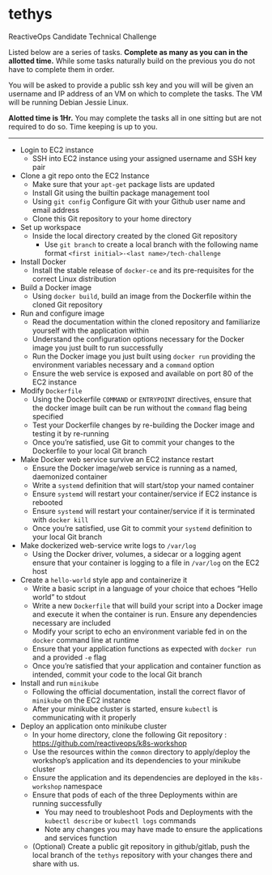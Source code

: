 # tethys
ReactiveOps Candidate Technical Challenge

Listed below are a series of tasks. **Complete as many as you can in the allotted time.** While some tasks naturally build on the previous you do not have to complete them in order. 

You will be asked to provide a public ssh key and you will will be given an username and IP address of an VM on which to complete the tasks. The VM will be running Debian Jessie Linux.

**Alotted time is 1Hr.** You may complete the tasks all in one sitting but are not required to do so. Time keeping is up to you.

---

- Login to EC2 instance
  - SSH into EC2 instance using your assigned username and SSH key pair
- Clone a git repo onto the EC2 Instance
  - Make sure that your `apt-get` package lists are updated
  - Install Git using the builtin package management tool
  - Using `git config` Configure Git with your Github user name and email address
  - Clone this Git repository to your home directory
- Set up workspace
  - Inside the local directory created by the cloned Git repository
    - Use `git branch` to create a local branch with the following name format `<first initial>-<last name>/tech-challenge`
- Install Docker 
  - Install the stable release of `docker-ce` and its pre-requisites for the correct Linux distribution
- Build a Docker image 
  - Using `docker build`, build an image from the Dockerfile within the cloned Git repository
- Run and configure image
  - Read the documentation within the cloned repository and familiarize yourself with the application within
  - Understand the configuration options necessary for the Docker image you just built to run successfully
  - Run the Docker image you just built using `docker run` providing the environment variables necessary and a  `command` option
  - Ensure the web service is exposed and available on port 80 of the EC2 instance
- Modify `Dockerfile`
  - Using the Dockerfile `COMMAND` or `ENTRYPOINT` directives, ensure that the docker image built can be run without the `command` flag being specified 
  - Test your Dockerfile changes by re-building the Docker image and testing it by re-running
  - Once you’re satisfied, use Git to commit your changes to the Dockerfile to your local Git branch
- Make Docker web service survive an EC2 instance restart
  - Ensure the Docker image/web service is running as a named, daemonized container
  - Write a `systemd` definition that will start/stop your named container
  - Ensure `systemd` will restart your container/service if EC2 instance is rebooted
  - Ensure `systemd` will restart your container/service if it is terminated with  `docker kill`
  - Once you’re satisfied, use Git to commit your `systemd` definition to your local Git branch
- Make dockerized web-service write logs to  `/var/log`
  - Using the Docker driver, volumes, a sidecar or a logging agent ensure that your container is logging to a file in `/var/log` on the EC2 host
- Create a `hello-world` style app and containerize it
  - Write a basic script in a language of your choice that echoes “Hello world” to stdout 
  - Write a new `Dockerfile` that will build your script into a Docker image and execute it when the container is run. Ensure any dependencies necessary are included
  - Modify your script to echo an environment variable fed in on the `docker` command line at runtime
  - Ensure that your application functions as expected with  `docker run` and a provided `-e` flag 
  - Once you’re satisfied that your application and container function as intended, commit your code to the local Git branch
- Install and run `minikube` 
  - Following the official documentation, install the correct flavor of `minikube` on the EC2 instance
  - After your minikube cluster is started, ensure `kubectl` is communicating with it properly
- Deploy an application onto minikube cluster
  - In your home directory, clone the following Git repository : https://github.com/reactiveops/k8s-workshop
  - Use the resources within the `common` directory to apply/deploy the workshop’s application and its dependencies to your minikube cluster
  - Ensure the application and its dependencies are deployed in the `k8s-workshop` namespace
  - Ensure that pods of each of the three Deployments within are running successfully
    - You may need to troubleshoot Pods and Deployments with the `kubectl describe`  or `kubectl logs` commands
    - Note any changes you may have made to ensure the applications and services function
  - (Optional) Create a public git repository in  github/gitlab, push the local branch of the `tethys` repository with your changes there and share with us.
